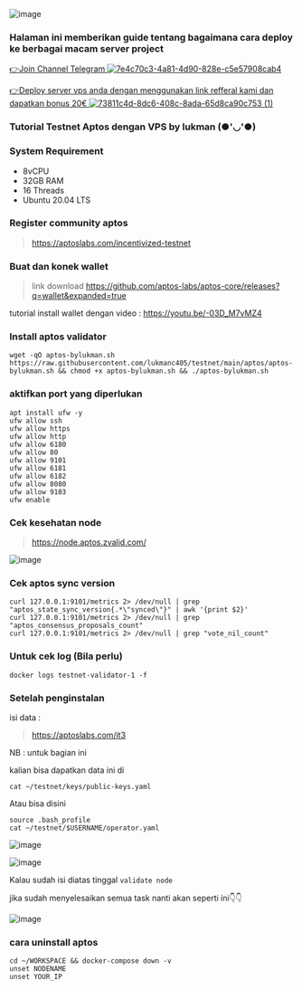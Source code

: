 ![image](https://user-images.githubusercontent.com/48665887/185726831-3bdb42a3-3b6f-4a64-a9fd-3515f14ce7fb.png)

### Halaman ini memberikan guide tentang bagaimana cara deploy ke berbagai macam server project

[👉Join Channel Telegram ![7e4c70c3-4a81-4d90-828e-c5e57908cab4](https://user-images.githubusercontent.com/48665887/179027908-18257283-eca3-42f8-980c-491f4307ee0c.png)](https://t.me/detective_gems)


[👉Deploy server vps anda dengan menggunakan link refferal kami dan dapatkan bonus 20€ ![73811c4d-8dc6-408c-8ada-65d8ca90c753 (1)](https://user-images.githubusercontent.com/48665887/179025989-29a5e7f2-9e4e-4906-99b6-fdc3675f1747.png)](https://hetzner.cloud/?ref=Z8fHigYuskgS)


### Tutorial Testnet Aptos dengan VPS by lukman (●'◡'●)
### System Requirement
- 8vCPU
- 32GB RAM
- 16 Threads
- Ubuntu 20.04 LTS

### Register community aptos
> https://aptoslabs.com/incentivized-testnet

### Buat dan konek wallet
> link download https://github.com/aptos-labs/aptos-core/releases?q=wallet&expanded=true

tutorial install wallet dengan video :
https://youtu.be/-03D_M7vMZ4

### Install aptos validator

```
wget -qO aptos-bylukman.sh https://raw.githubusercontent.com/lukmanc405/testnet/main/aptos/aptos-bylukman.sh && chmod +x aptos-bylukman.sh && ./aptos-bylukman.sh
```

### aktifkan port yang diperlukan

```
apt install ufw -y
ufw allow ssh
ufw allow https
ufw allow http
ufw allow 6180
ufw allow 80
ufw allow 9101
ufw allow 6181
ufw allow 6182
ufw allow 8080
ufw allow 9103
ufw enable
```

### Cek kesehatan node
> https://node.aptos.zvalid.com/

![image](https://user-images.githubusercontent.com/48665887/185727035-b0d6e2eb-fe3c-47db-844c-0aa1e43c0a0c.png)

### Cek aptos sync version

```
curl 127.0.0.1:9101/metrics 2> /dev/null | grep "aptos_state_sync_version{.*\"synced\"}" | awk '{print $2}'
curl 127.0.0.1:9101/metrics 2> /dev/null | grep "aptos_consensus_proposals_count"
curl 127.0.0.1:9101/metrics 2> /dev/null | grep "vote_nil_count"
```

### Untuk cek log (Bila perlu)

```
docker logs testnet-validator-1 -f
```
### Setelah penginstalan
isi data :
> https://aptoslabs.com/it3

NB : untuk bagian ini

kalian bisa dapatkan data ini di 

```
cat ~/testnet/keys/public-keys.yaml
```
Atau bisa disini

```
source .bash_profile
cat ~/testnet/$USERNAME/operator.yaml
```


![image](https://user-images.githubusercontent.com/48665887/185735804-5ca21c90-ea9f-4391-a287-87cd8e77ec72.png)

![image](https://user-images.githubusercontent.com/48665887/185727519-6c34f36c-a25e-4e17-830e-a7a3ffd7b5df.png)

Kalau sudah isi diatas tinggal `validate node`

jika sudah menyelesaikan semua task nanti akan seperti ini👇👇

![image](https://user-images.githubusercontent.com/48665887/185736047-725120ad-4e06-4f96-bd0d-5515268047b2.png)



### cara uninstall aptos 

```
cd ~/WORKSPACE && docker-compose down -v
unset NODENAME
unset YOUR_IP
```
